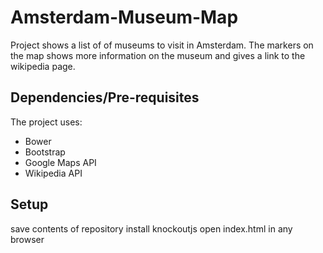 # Amsterdam-Museum-Map
Project shows a list of of museums to visit in Amsterdam. The markers on the map shows more information on the museum and gives a link to the wikipedia page.

## Dependencies/Pre-requisites
The project uses:
* Bower
* Bootstrap
* Google Maps API
* Wikipedia API

## Setup
save contents of repository
install knockoutjs
open index.html in any browser